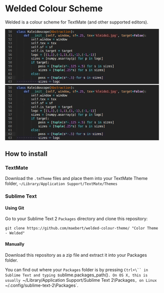 Welded Colour Scheme
====================

Welded is a colour scheme for TextMate (and other supported editors).

![Welded Dark](https://github.com/maebert/welded-colour-scheme/blob/master/Preview/welded.png?raw=true)
![Welded Light](https://github.com/maebert/welded-colour-scheme/blob/master/Preview/welded.png?raw=true)

## How to install

### TextMate

Download the `.tmTheme` files and place them into your TextMate Theme folder, `~/Library/Application Support/TextMate/Themes`

### Sublime Text

#### Using Git

Go to your Sublime Text 2 `Packages` directory and clone this repository:

    git clone https://github.com/maebert/welded-colour-theme/ "Color Theme - Welded"

#### Manually

Download this repository as a zip file and extract it into your Packages folder.

You can find out where your `Packages` folder is by pressing `Ctrl+\`` in Sublime Text and typing `sublime.packages_path()`. On OS X, this is usually `~/Library/Application Support/Sublime Text 2\Packages`, on Linux `~/.config/sublime-text-2\Packages`.

